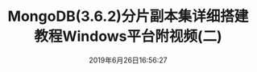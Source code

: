 ---
category: MongoDB
tags:
  - MongoDB
date: 2019年6月26日16:56:27
title: MongoDB(3.6.2)分片副本集详细搭建教程Windows平台附视频(二)
vssue-title: MongoDB(3.6.2)分片副本集详细搭建教程Windows平台附视频(二)
---